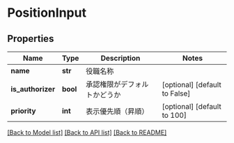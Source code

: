 # PositionInput

## Properties
Name | Type | Description | Notes
------------ | ------------- | ------------- | -------------
**name** | **str** | 役職名称 | 
**is_authorizer** | **bool** | 承認権限がデフォルトかどうか | [optional] [default to False]
**priority** | **int** | 表示優先順（昇順） | [optional] [default to 100]

[[Back to Model list]](../README.md#documentation-for-models) [[Back to API list]](../README.md#documentation-for-api-endpoints) [[Back to README]](../README.md)


